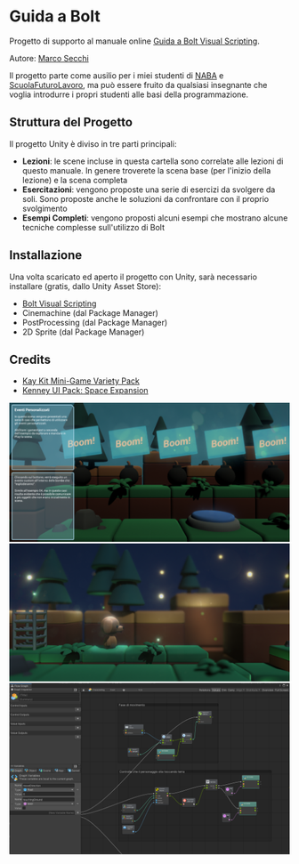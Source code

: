 # Guida a Bolt

Progetto di supporto al manuale online [Guida a Bolt Visual Scripting](https://app.gitbook.com/@thebitcave/s/guida-a-unity-bolt/).

Autore: [Marco Secchi](http://marcosecchi.it)

Il progetto parte come ausilio per i miei studenti di [NABA](http://naba.it) e [ScuolaFuturoLavoro](https://scuolafuturolavoro.it/), ma può essere fruito da qualsiasi insegnante che voglia introdurre i propri studenti alle basi della programmazione.
## Struttura del Progetto

Il progetto Unity è diviso in tre parti principali:
* **Lezioni**: le scene incluse in questa cartella sono correlate alle lezioni di questo manuale. In genere troverete la scena base (per l'inizio della lezione) e la scena completa
* **Esercitazioni**: vengono proposte una serie di esercizi da svolgere da soli. Sono proposte anche le soluzioni da confrontare con il proprio svolgimento
* **Esempi Completi**: vengono proposti alcuni esempi che mostrano alcune tecniche complesse sull'utilizzo di Bolt

## Installazione

Una volta scaricato ed aperto il progetto con Unity, sarà necessario installare (gratis, dallo Unity Asset Store):

* [Bolt Visual Scripting](https://assetstore.unity.com/packages/tools/visual-scripting/bolt-163802)
* Cinemachine (dal Package Manager)
* PostProcessing (dal Package Manager)
* 2D Sprite (dal Package Manager)

## Credits

* [Kay Kit  Mini-Game Variety Pack](https://kaylousberg.itch.io/kay-kit-mini-game-variety-pack)
* [Kenney UI Pack: Space Expansion](https://kenney.nl/assets/ui-pack-space-expansion)

![Screenshot 1](https://github.com/thebitcave/gitbook-guida-bolt/blob/main/Screenshots/screen_01.png)
![Screenshot 2](https://github.com/thebitcave/gitbook-guida-bolt/blob/main/Screenshots/screen_02.png)
![Screenshot 3](https://github.com/thebitcave/gitbook-guida-bolt/blob/main/Screenshots/screen_03.png)
